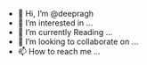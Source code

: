 - 👋 Hi, I’m @deepragh
- 👀 I’m interested in ...
- 🌱 I’m currently Reading ...
- 💞️ I’m looking to collaborate on ...
- 📫 How to reach me ...

<!---
deepragh/deepragh is a ✨ special ✨ repository because its `README.md` (this file) appears on your GitHub profile.
You can click the Preview link to take a look at your changes.
--->
